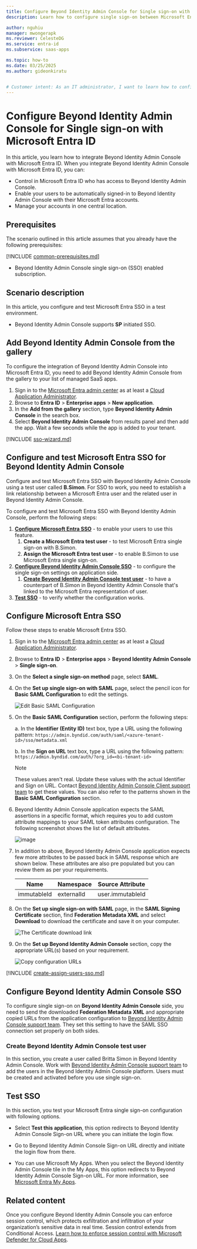 ```yaml
---
title: Configure Beyond Identity Admin Console for Single sign-on with Microsoft Entra ID
description: Learn how to configure single sign-on between Microsoft Entra ID and Beyond Identity Admin Console.

author: nguhiu
manager: mwongerapk
ms.reviewer: CelesteDG
ms.service: entra-id
ms.subservice: saas-apps

ms.topic: how-to
ms.date: 03/25/2025
ms.author: gideonkiratu


# Customer intent: As an IT administrator, I want to learn how to configure single sign-on between Microsoft Entra ID and Beyond Identity Admin Console so that I can control who has access to Beyond Identity Admin Console, enable automatic sign-in with Microsoft Entra accounts, and manage my accounts in one central location.
---
```


# Configure Beyond Identity Admin Console for Single sign-on with Microsoft Entra ID

In this article,  you learn how to integrate Beyond Identity Admin Console with Microsoft Entra ID. When you integrate Beyond Identity Admin Console with Microsoft Entra ID, you can:

* Control in Microsoft Entra ID who has access to Beyond Identity Admin Console.
* Enable your users to be automatically signed-in to Beyond Identity Admin Console with their Microsoft Entra accounts.
* Manage your accounts in one central location.

## Prerequisites

The scenario outlined in this article assumes that you already have the following prerequisites:

[!INCLUDE [common-prerequisites.md](~/identity/saas-apps/includes/common-prerequisites.md)]
* Beyond Identity Admin Console single sign-on (SSO) enabled subscription.

## Scenario description

In this article,  you configure and test Microsoft Entra SSO in a test environment.

* Beyond Identity Admin Console supports **SP** initiated SSO.

## Add Beyond Identity Admin Console from the gallery

To configure the integration of Beyond Identity Admin Console into Microsoft Entra ID, you need to add Beyond Identity Admin Console from the gallery to your list of managed SaaS apps.

1. Sign in to the [Microsoft Entra admin center](https://entra.microsoft.com) as at least a [Cloud Application Administrator](~/identity/role-based-access-control/permissions-reference.md#cloud-application-administrator).
1. Browse to **Entra ID** > **Enterprise apps** > **New application**.
1. In the **Add from the gallery** section, type **Beyond Identity Admin Console** in the search box.
1. Select **Beyond Identity Admin Console** from results panel and then add the app. Wait a few seconds while the app is added to your tenant.

 [!INCLUDE [sso-wizard.md](~/identity/saas-apps/includes/sso-wizard.md)]

<a name='configure-and-test-azure-ad-sso-for-beyond-identity-admin-console'></a>

## Configure and test Microsoft Entra SSO for Beyond Identity Admin Console

Configure and test Microsoft Entra SSO with Beyond Identity Admin Console using a test user called **B.Simon**. For SSO to work, you need to establish a link relationship between a Microsoft Entra user and the related user in Beyond Identity Admin Console.

To configure and test Microsoft Entra SSO with Beyond Identity Admin Console, perform the following steps:

1. **[Configure Microsoft Entra SSO](#configure-azure-ad-sso)** - to enable your users to use this feature.
    1. **Create a Microsoft Entra test user** - to test Microsoft Entra single sign-on with B.Simon.
    1. **Assign the Microsoft Entra test user** - to enable B.Simon to use Microsoft Entra single sign-on.
1. **[Configure Beyond Identity Admin Console SSO](#configure-beyond-identity-admin-console-sso)** - to configure the single sign-on settings on application side.
    1. **[Create Beyond Identity Admin Console test user](#create-beyond-identity-admin-console-test-user)** - to have a counterpart of B.Simon in Beyond Identity Admin Console that's linked to the Microsoft Entra representation of user.
1. **[Test SSO](#test-sso)** - to verify whether the configuration works.

<a name='configure-azure-ad-sso'></a>

## Configure Microsoft Entra SSO

Follow these steps to enable Microsoft Entra SSO.

1. Sign in to the [Microsoft Entra admin center](https://entra.microsoft.com) as at least a [Cloud Application Administrator](~/identity/role-based-access-control/permissions-reference.md#cloud-application-administrator).
1. Browse to **Entra ID** > **Enterprise apps** > **Beyond Identity Admin Console** > **Single sign-on**.
1. On the **Select a single sign-on method** page, select **SAML**.
1. On the **Set up single sign-on with SAML** page, select the pencil icon for **Basic SAML Configuration** to edit the settings.

   ![Edit Basic SAML Configuration](common/edit-urls.png)

1. On the **Basic SAML Configuration** section, perform the following steps:

	a. In the **Identifier (Entity ID)** text box, type a URL using the following pattern:
    `https://admin.byndid.com/auth/saml/<azure-tenant-id>/sso/metadata.xml`

	b. In the **Sign on URL** text box, type a URL using the following pattern:
    `https://admin.byndid.com/auth/?org_id=<bi-tenant-id>`

	> [!NOTE]
	> These values aren't real. Update these values with the actual Identifier and Sign on URL. Contact [Beyond Identity Admin Console Client support team](mailto:support@beyondidentity.com) to get these values. You can also refer to the patterns shown in the **Basic SAML Configuration** section.

1. Beyond Identity Admin Console application expects the SAML assertions in a specific format, which requires you to add custom attribute mappings to your SAML token attributes configuration. The following screenshot shows the list of default attributes.

	![image](common/default-attributes.png)

1. In addition to above, Beyond Identity Admin Console application expects few more attributes to be passed back in SAML response which are shown below. These attributes are also pre populated but you can review them as per your requirements.
	
	| Name | Namespace  |  Source Attribute|
	| ---------------| --------------- | --------- |
	| immutableId | externalId | user.immutableId |

1. On the **Set up single sign-on with SAML** page, in the **SAML Signing Certificate** section,  find **Federation Metadata XML** and select **Download** to download the certificate and save it on your computer.

	![The Certificate download link](common/metadataxml.png)

1. On the **Set up Beyond Identity Admin Console** section, copy the appropriate URL(s) based on your requirement.

	![Copy configuration URLs](common/copy-configuration-urls.png)

<a name='create-an-azure-ad-test-user'></a>

[!INCLUDE [create-assign-users-sso.md](~/identity/saas-apps/includes/create-assign-users-sso.md)]

## Configure Beyond Identity Admin Console SSO

To configure single sign-on on **Beyond Identity Admin Console** side, you need to send the downloaded **Federation Metadata XML** and appropriate copied URLs from the application configuration to [Beyond Identity Admin Console support team](mailto:support@beyondidentity.com). They set this setting to have the SAML SSO connection set properly on both sides.

### Create Beyond Identity Admin Console test user

In this section, you create a user called Britta Simon in Beyond Identity Admin Console. Work with [Beyond Identity Admin Console support team](mailto:support@beyondidentity.com) to add the users in the Beyond Identity Admin Console platform. Users must be created and activated before you use single sign-on.

## Test SSO 

In this section, you test your Microsoft Entra single sign-on configuration with following options. 

* Select **Test this application**, this option redirects to Beyond Identity Admin Console Sign-on URL where you can initiate the login flow. 

* Go to Beyond Identity Admin Console Sign-on URL directly and initiate the login flow from there.

* You can use Microsoft My Apps. When you select the Beyond Identity Admin Console tile in the My Apps, this option redirects to Beyond Identity Admin Console Sign-on URL. For more information, see [Microsoft Entra My Apps](/azure/active-directory/manage-apps/end-user-experiences#azure-ad-my-apps).

## Related content

Once you configure Beyond Identity Admin Console you can enforce session control, which protects exfiltration and infiltration of your organization’s sensitive data in real time. Session control extends from Conditional Access. [Learn how to enforce session control with Microsoft Defender for Cloud Apps](/cloud-app-security/proxy-deployment-aad).
